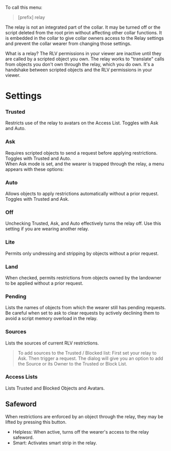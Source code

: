 

To call this menu:
>[prefix] relay

The relay is not an integrated part of the collar.  It may be turned off or the script deleted from the root prim without affecting other collar functions.  It is embedded in the collar to give collar owners access to the Relay settings and prevent the collar wearer from changing those settings.

What is a relay?  The RLV permissions in your viewer are inactive until they are called by a scripted object you own.  The relay works to "translate" calls from objects you don't own through the relay, which you do own.  It's a handshake between scripted objects and the RLV permissions in your viewer.  

# Settings

### Trusted  
Restricts use of the relay to avatars on the Access List.  Toggles with Ask and Auto.  
### Ask 
Requires scripted objects to send a request before applying restrictions.  Toggles with Trusted and Auto.  
When Ask mode is set, and the wearer is trapped through the relay, a menu appears with these options:  

### Auto  
Allows objects to apply restrictions automatically without a prior request.  Toggles with Trusted and Ask.
### Off  
Unchecking Trusted, Ask, and Auto effectively turns the relay off.  Use this setting if you are wearing another relay.  
### Lite  
Permits only undressing and stripping by objects without a prior request.
### Land
When checked, permits restrictions from objects owned by the landowner to be applied without a prior request.  
### Pending  
Lists the names of objects from which the wearer still has pending requests.  Be careful when set to ask to clear requests by actively declining them to avoid a script memory overload in the relay.
### Sources
Lists the sources of current RLV restrictions.  
>To add sources to the Trusted / Blocked list:  First set your relay to Ask.  Then trigger a request.  The dialog will give you an option to add the Source or its Owner to the Trusted or Block List.

### Access Lists 
Lists Trusted and Blocked Objects and Avatars.

## Safeword  
When restrictions are enforced by an object through the relay, they may be lifted by pressing this button.  
* Helpless:  When active, turns off the wearer's access to the relay safeword.
* Smart: Activates smart strip in the relay.  
